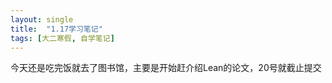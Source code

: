 ```yaml
---
layout: single
title:  "1.17学习笔记"
tags: [大二寒假, 自学笔记]
---
```

今天还是吃完饭就去了图书馆，主要是开始赶介绍Lean的论文，20号就截止提交

